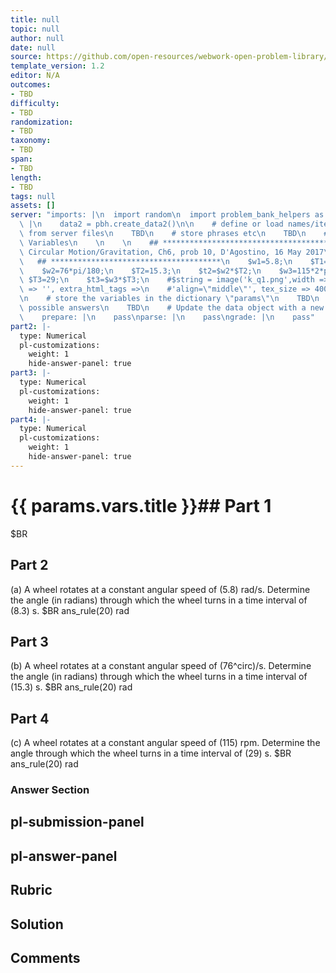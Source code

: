```yaml
---
title: null
topic: null
author: null
date: null
source: https://github.com/open-resources/webwork-open-problem-library/tree/master/Contrib/BrockPhysics/College_Physics_Urone/6.Uniform_Circular_Motion_and_Gravitation/ch6-10.pg
template_version: 1.2
editor: N/A
outcomes:
- TBD
difficulty:
- TBD
randomization:
- TBD
taxonomy:
- TBD
span:
- TBD
length:
- TBD
tags: null
assets: []
server: "imports: |\n  import random\n  import problem_bank_helpers as pbh\ngenerate:\
  \ |\n    data2 = pbh.create_data2()\n\n    # define or load names/items/objects\
  \ from server files\n    TBD\n    # store phrases etc\n    TBD\n    # Randomize\
  \ Variables\n    \n    \n    ## **************************************\n    ## Uniform\
  \ Circular Motion/Gravitation, Ch6, prob 10, D'Agostino, 16 May 2017\n    ##\n \
  \   ## **************************************\n    $w1=5.8;\n    $T1=8.3;\n    $t1=$w1*$T1;\n\
  \    $w2=76*pi/180;\n    $T2=15.3;\n    $t2=$w2*$T2;\n    $w3=115*2*pi/60;\n   \
  \ $T3=29;\n    $t3=$w3*$T3;\n    #$string = image('k_q1.png',width => 200, height\
  \ => '', extra_html_tags =>\n    #'align=\"middle\"', tex_size => 400);\n    #TEXT($string.$PAR);\n\
  \n    # store the variables in the dictionary \"params\"\n    TBD\n    # define\
  \ possible answers\n    TBD\n    # Update the data object with a new dict\n    data.update(data2)\n\
  \    prepare: |\n    pass\nparse: |\n    pass\ngrade: |\n    pass"
part2: |-
  type: Numerical
  pl-customizations:
    weight: 1
    hide-answer-panel: true
part3: |-
  type: Numerical
  pl-customizations:
    weight: 1
    hide-answer-panel: true
part4: |-
  type: Numerical
  pl-customizations:
    weight: 1
    hide-answer-panel: true
---
```


# {{ params.vars.title }}## Part 1 
$BR 
## Part 2 
(a) A wheel rotates at a constant angular speed of (5.8) rad/s. Determine the angle (in radians) through which the wheel turns in a time interval of (8.3) s. $BR ans_rule(20)  rad 
## Part 3 
(b) A wheel rotates at a constant angular speed of (76^circ)/s. Determine the angle (in radians) through which the wheel turns in a time interval of (15.3) s.  $BR ans_rule(20)  rad 
## Part 4 
(c) A wheel rotates at a constant angular speed of (115) rpm. Determine the angle through which the wheel turns in a time interval of (29) s.  $BR ans_rule(20)  rad 


### Answer Section 


## pl-submission-panel 


## pl-answer-panel 


## Rubric 


## Solution 


## Comments 


